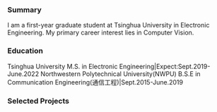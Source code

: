 ### Summary
I am a first-year graduate student at Tsinghua University in Electronic Engineering. My primary career interest lies in Computer Vision.
### Education
Tsinghua University
M.S. in Electronic Engineering|Expect:Sept.2019-June.2022 
Northwestern Polytechnical University(NWPU)
B.S.E in Communication Engineering(通信工程)|Sept.2015-June.2019
### Selected Projects
